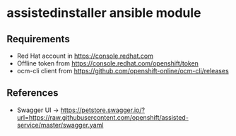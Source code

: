 # assistedinstaller ansible module

## Requirements

- Red Hat account in https://console.redhat.com
- Offline token from  https://console.redhat.com/openshift/token
- ocm-cli client from https://github.com/openshift-online/ocm-cli/releases

## References
- Swagger UI -> https://petstore.swagger.io/?url=https://raw.githubusercontent.com/openshift/assisted-service/master/swagger.yaml
